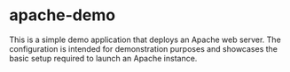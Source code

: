 # apache-demo

This is a simple demo application that deploys an Apache web server. The configuration is intended for demonstration purposes and showcases the basic setup required to launch an Apache instance.
